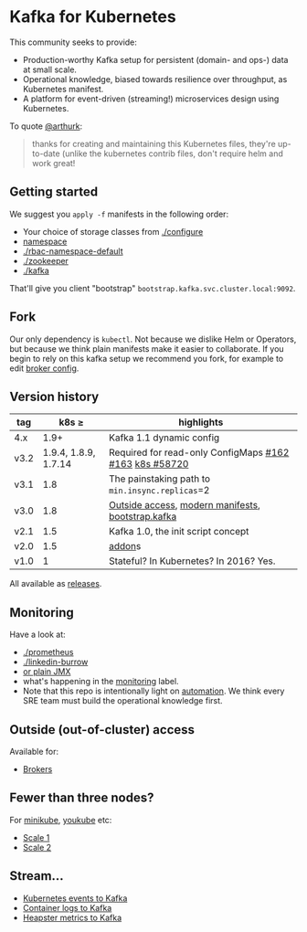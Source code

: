 # Kafka for Kubernetes

This community seeks to provide:
 * Production-worthy Kafka setup for persistent (domain- and ops-) data at small scale.
 * Operational knowledge, biased towards resilience over throughput, as Kubernetes manifest.
 * A platform for event-driven (streaming!) microservices design using Kubernetes.

To quote [@arthurk](https://github.com/Yolean/kubernetes-kafka/issues/82#issuecomment-337532548):

> thanks for creating and maintaining this Kubernetes files, they're up-to-date (unlike the kubernetes contrib files, don't require helm and work great!

## Getting started

We suggest you `apply -f` manifests in the following order:
 * Your choice of storage classes from [./configure](./configure/)
 * [namespace](./00-namespace.yml)
 * [./rbac-namespace-default](./rbac-namespace-default/)
 * [./zookeeper](./zookeeper/)
 * [./kafka](./kafka/)

That'll give you client "bootstrap" `bootstrap.kafka.svc.cluster.local:9092`.

## Fork

Our only dependency is `kubectl`. Not because we dislike Helm or Operators, but because we think plain manifests make it easier to collaborate.
If you begin to rely on this kafka setup we recommend you fork, for example to edit [broker config](https://github.com/Yolean/kubernetes-kafka/blob/master/kafka/10broker-config.yml#L47).

## Version history

| tag   | k8s ≥ | highlights |
| ----- | ------ | ---------- |
| 4.x  | 1.9+    | Kafka 1.1 dynamic config |
| v3.2 | 1.9.4, 1.8.9, 1.7.14 | Required for read-only ConfigMaps [#162](https://github.com/Yolean/kubernetes-kafka/issues/162) [#163](https://github.com/Yolean/kubernetes-kafka/pull/163) [k8s #58720](https://github.com/kubernetes/kubernetes/pull/58720) |
| v3.1  | 1.8    | The painstaking path to `min.insync.replicas`=2 |
| v3.0  | 1.8    | [Outside access](#78), [modern manifests](#84), [bootstrap.kafka](#52) |
| v2.1  | 1.5    | Kafka 1.0, the init script concept |
| v2.0  | 1.5    | [addon](https://github.com/Yolean/kubernetes-kafka/labels/addon)s |
| v1.0  | 1      | Stateful? In Kubernetes? In 2016? Yes. |

All available as [releases](https://github.com/Yolean/kubernetes-kafka/releases).

## Monitoring

Have a look at:
 * [./prometheus](./prometheus/)
 * [./linkedin-burrow](./linkedin-burrow/)
 * [or plain JMX](https://github.com/Yolean/kubernetes-kafka/pull/96)
 * what's happening in the [monitoring](https://github.com/Yolean/kubernetes-kafka/labels/monitoring) label.
 * Note that this repo is intentionally light on [automation](https://github.com/Yolean/kubernetes-kafka/labels/automation). We think every SRE team must build the operational knowledge first.

## Outside (out-of-cluster) access

Available for:

 * [Brokers](./outside-services/)

## Fewer than three nodes?

For [minikube](https://github.com/kubernetes/minikube/), [youkube](https://github.com/Yolean/youkube) etc:

 * [Scale 1](https://github.com/Yolean/kubernetes-kafka/pull/44)
 * [Scale 2](https://github.com/Yolean/kubernetes-kafka/pull/118)

## Stream...

 * [Kubernetes events to Kafka](./events-kube/)
 * [Container logs to Kafka](https://github.com/Yolean/kubernetes-kafka/pull/131)
 * [Heapster metrics to Kafka](https://github.com/Yolean/kubernetes-kafka/pull/120)
